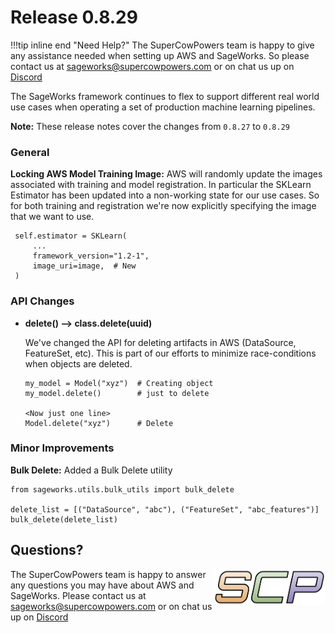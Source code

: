 # Release 0.8.29

!!!tip inline end "Need Help?"
    The SuperCowPowers team is happy to give any assistance needed when setting up AWS and SageWorks. So please contact us at [sageworks@supercowpowers.com](mailto:sageworks@supercowpowers.com) or on chat us up on [Discord](https://discord.gg/WHAJuz8sw8) 

The SageWorks framework continues to flex to support different real world use cases when operating a set of production machine learning pipelines.

**Note:** These release notes cover the changes from `0.8.27` to `0.8.29`


### General
**Locking AWS Model Training Image:** AWS will randomly update the images associated with training and model registration. In particular the SKLearn Estimator has been updated into a non-working state for our use cases. So for both training and registration we're now explicitly specifying the image that we want to use.

   ```
    self.estimator = SKLearn(
        ...
        framework_version="1.2-1",
        image_uri=image,  # New
    )
   ```


### API Changes

- **delete() --> class.delete(uuid)**
    
    We've changed the API for deleting artifacts in AWS (DataSource, FeatureSet, etc). This is part of our efforts to minimize race-conditions when objects are deleted. 
    
    ```
    my_model = Model("xyz")  # Creating object
    my_model.delete()        # just to delete
    
    <Now just one line>
    Model.delete("xyz")      # Delete
    ```
	
### Minor Improvements
**Bulk Delete:**
Added a Bulk Delete utility

```
from sageworks.utils.bulk_utils import bulk_delete

delete_list = [("DataSource", "abc"), ("FeatureSet", "abc_features")]
bulk_delete(delete_list)
```

## Questions?
<img align="right" src="../../../images/scp.png" width="180">

The SuperCowPowers team is happy to answer any questions you may have about AWS and SageWorks. Please contact us at [sageworks@supercowpowers.com](mailto:sageworks@supercowpowers.com) or on chat us up on [Discord](https://discord.gg/WHAJuz8sw8) 


